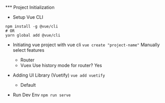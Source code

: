 *** Project Initialization 
- Setup Vue CLI
```
npm install -g @vue/cli
# OR
yarn global add @vue/cli
```

- Initiating vue project with vue cli
`vue create "project-name"`
    Manually select features <br>
    - Router
    - Vuex
    Use history mode for router? Yes

- Adding UI Library (Vuetify)
`vue add vuetify`
    - Default 


- Run Dev Env
`npm run serve`